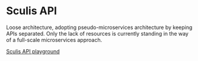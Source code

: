# Sculis API

Loose architecture, adopting pseudo-microservices architecture by keeping APIs separated. Only the lack of resources is currently standing in the way of a full-scale microservices approach.

[Sculis API playground](https://sculis-api.uceumice.com/docs)
